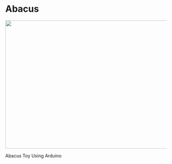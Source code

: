 # Abacus
<img src="https://user-images.githubusercontent.com/40622253/47264759-4eb36800-d53a-11e8-8f96-4e80be063a5b.gif" height="400" width="800"/>
<p>Abacus Toy Using Arduino</p>
